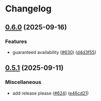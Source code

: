 # Changelog

## [0.6.0](https://github.com/langwatch/langwatch/compare/typescript-sdk@v0.5.1...typescript-sdk@v0.6.0) (2025-09-16)


### Features

* guaranteed availability ([#630](https://github.com/langwatch/langwatch/issues/630)) ([d4d3f55](https://github.com/langwatch/langwatch/commit/d4d3f553daaeaba1d3576141f40fc182ef2b21bf))

## [0.5.1](https://github.com/langwatch/langwatch/compare/typescript-sdk@0.5.0...typescript-sdk@v0.5.1) (2025-09-11)


### Miscellaneous

* add release please ([#624](https://github.com/langwatch/langwatch/issues/624)) ([e46cd21](https://github.com/langwatch/langwatch/commit/e46cd210e09c5dde95f030c3f92014f882272944))
